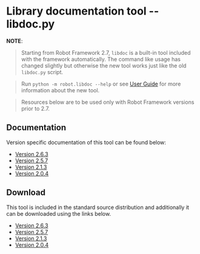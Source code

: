 # Library documentation tool -- libdoc.py #

**NOTE**:

> Starting from Robot Framework 2.7, `libdoc` is a built-in tool
> included with the framework automatically. The command like usage
> has changed slightly but otherwise the new tool works just like
> the old `libdoc.py` script.

> Run `python -m robot.libdoc --help` or see [User Guide](UserGuide.md)
> for more information about the new tool.

> Resources below are to be used only with Robot Framework versions prior to 2.7.

## Documentation ##

Version specific documentation of this tool can be found below:

  * [Version 2.6.3](http://robotframework.googlecode.com/hg/tools/libdoc/doc/libdoc.html?r=2.6.3)
  * [Version 2.5.7](http://robotframework.googlecode.com/hg/tools/libdoc/doc/libdoc.html?r=2.5.7)
  * [Version 2.1.3](http://robotframework.googlecode.com/svn/tags/robotframework-2.1.3/tools/libdoc/doc/libdoc.html)
  * [Version 2.0.4](http://robotframework.googlecode.com/svn/tags/robotframework-2.0.4/tools/libdoc/doc/libdoc.html)



## Download ##

This tool is included in the standard source distribution and
additionally it can be downloaded using the links below.

  * [Version 2.6.3](http://robotframework.googlecode.com/hg/tools/libdoc/libdoc.py?r=2.6.3)
  * [Version 2.5.7](http://robotframework.googlecode.com/hg/tools/libdoc/libdoc.py?r=2.5.7)
  * [Version 2.1.3](http://robotframework.googlecode.com/svn/tags/robotframework-2.1.3/tools/libdoc/libdoc.py)
  * [Version 2.0.4](http://robotframework.googlecode.com/svn/tags/robotframework-2.0.4/tools/libdoc/libdoc.py)